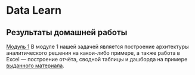 # Data Learn
## Результаты домашней работы
[Модуль 1](DE-101/Module1) В модуле 1 нашей задачей является построение архитектуры аналитического решения на какои-либо примере, а также работа в Excel — построение отчёта, сводной таблицы и дашборда на примере [выданного материала]().
